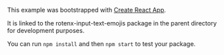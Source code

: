 This example was bootstrapped with [Create React App](https://github.com/facebook/create-react-app).

It is linked to the rotenx-input-text-emojis package in the parent directory for development purposes.

You can run `npm install` and then `npm start` to test your package.
